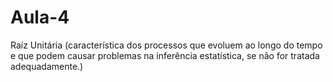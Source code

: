 # Aula-4
Raíz Unitária (característica dos processos que evoluem ao longo do tempo e que podem causar problemas na inferência estatística, se não for tratada adequadamente.)
